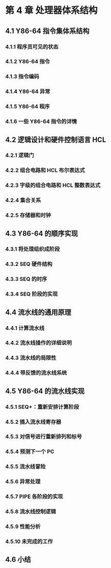 # 第 4 章 处理器体系结构

## 4.1 Y86-64 指令集体系结构

### 4.1.1 程序员可见的状态

### 4.1.2 Y86-64 指令

### 4.1.3 指令编码

### 4.1.4 Y86-64 异常

### 4.1.5 Y86-64 程序

### 4.1.6 一些 Y86-64 指令的详情

## 4.2 逻辑设计和硬件控制语言 HCL

### 4.2.1 逻辑门

### 4.2.2 组合电路和 HCL 布尔表达式

### 4.2.3 字级的组合电路和 HCL 整数表达式

### 4.2.4 集合关系

### 4.2.5 存储器和时钟

## 4.3 Y86-64 的顺序实现

### 4.3.1 将处理组织成阶段

### 4.3.2 SEQ 硬件结构

### 4.3.3 SEQ 的时序

### 4.3.4 SEQ 阶段的实现

## 4.4 流水线的通用原理

### 4.4.1 计算流水线

### 4.4.2 流水线操作的详细说明

### 4.4.3 流水线的局限性

### 4.4.4 带反馈的流水线系统

## 4.5 Y86-64 的流水线实现

### 4.5.1 SEQ+：重新安排计算阶段

### 4.5.2 插入流水线寄存器

### 4.5.3 对信号进行重新排列和标号

### 4.5.4 预测下一个 PC

### 4.5.5 流水线冒险

### 4.5.6 异常处理

### 4.5.7 PIPE 各阶段的实现

### 4.5.8 流水线控制逻辑

### 4.5.9 性能分析

### 4.5.10 未完成的工作

## 4.6 小结
